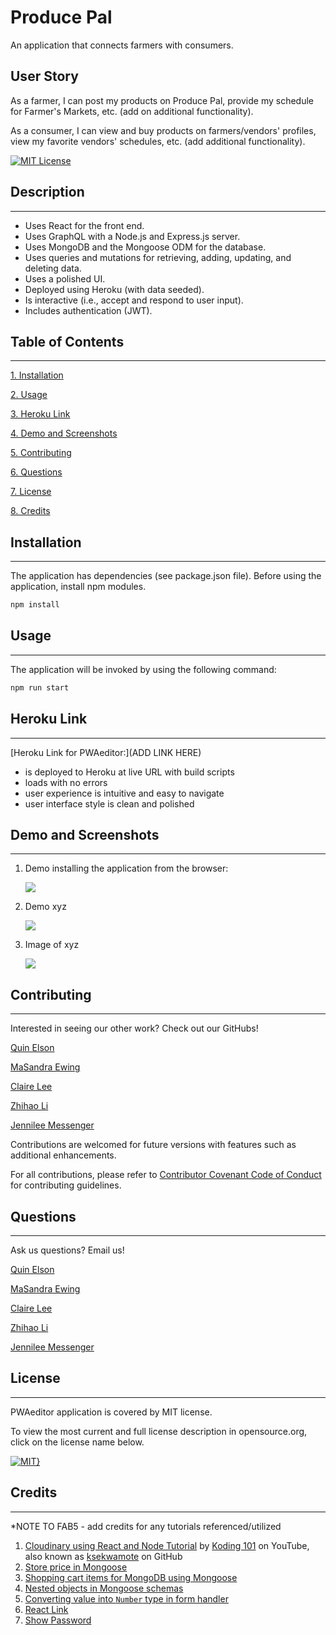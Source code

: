 # Produce Pal
An application that connects farmers with consumers.

## User Story
As a farmer, I can post my products on Produce Pal, provide my schedule for Farmer's Markets, etc. (add on additional functionality).

As a consumer, I can view and buy products on farmers/vendors' profiles, view my favorite vendors' schedules, etc. (add additional functionality).

[![MIT License](https://img.shields.io/badge/License-MIT-blue.svg)](https://opensource.org/licenses/MIT)

## Description
---
- Uses React for the front end. 
- Uses GraphQL with a Node.js and Express.js server.
- Uses MongoDB and the Mongoose ODM for the database.
- Uses queries and mutations for retrieving, adding, updating, and deleting data. 
- Uses a polished UI. 
- Deployed using Heroku (with data seeded).
- Is interactive (i.e., accept and respond to user input).
- Includes authentication (JWT).

## Table of Contents
---
[1. Installation](#installation)

[2. Usage](#usage)

[3. Heroku Link](#heroku-link)

[4. Demo and Screenshots](#demo-and-screenshots)

[5. Contributing](#contributing)

[6. Questions](#questions)

[7. License](#license)

[8. Credits](#credits)

## Installation 
---
The application has dependencies (see package.json file). Before using the application, install npm modules.

```bash
npm install
```
## Usage 
---
The application will be invoked by using the following command:

```bash
npm run start 
```
## Heroku Link
---
[Heroku Link for PWAeditor:](ADD LINK HERE) 
* is deployed to Heroku at live URL with build scripts
* loads with no errors
* user experience is intuitive and easy to navigate
* user interface style is clean and polished

 ## Demo and Screenshots 
---
1. Demo installing the application from the browser:

    <img src="./xyz">

2. Demo xyz

    <img src="./xyz">


3. Image of xyz

    <img src="./xyz">

## Contributing 
---
Interested in seeing our other work? Check out our GitHubs!

[Quin Elson](https://github.com/qelson)

[MaSandra Ewing](https://github.com/mewing0328)

[Claire Lee](https://github.com/leeclaire156)

[Zhihao Li](https://github.com/lzh1990214)

[Jennilee Messenger](https://github.com/JMess87)


Contributions are welcomed for future versions with features such as additional enhancements.

For all contributions, please refer to [Contributor Covenant Code of Conduct](https://www.contributor-covenant.org/version/2/1/code_of_conduct/code_of_conduct.md) for contributing guidelines.

## Questions
---
Ask us questions? Email us!

[Quin Elson](mailto:qelson@protonmail.com)

[MaSandra Ewing](mailto:masandraewing@gmail.com)

[Claire Lee](mailto:lee.claire156@gmail.com)

[Zhihao Li](mailto:zli02@alumni.risd.edu)

[Jennilee Messenger](mailto:jennilee.messenger@gmail.com)

## License 
---
PWAeditor application is covered by MIT license. 

 To view the most current and full license description in opensource.org, click on the license name below.  

 [![MIT}](https://img.shields.io/badge/License-MIT-blue.svg)](https://opensource.org/licenses/MIT)

## Credits
---
*NOTE TO FAB5 - add credits for any tutorials referenced/utilized

1. [Cloudinary using React and Node Tutorial](https://www.youtube.com/watch?v=3o1Z5N9TeuQ) by [Koding 101](https://www.youtube.com/@koding_101) on YouTube, also known as [ksekwamote](https://github.com/ksekwamote) on GitHub
2. [Store price in Mongoose](https://stackoverflow.com/questions/13304129/how-should-i-store-a-price-in-mongoose)
3. [Shopping cart items for MongoDB using Mongoose](https://copyprogramming.com/howto/insert-online-shopping-cart-items-into-mongodb-using-mongoose)
4. [Nested objects in Mongoose schemas](https://stackoverflow.com/questions/39596625/nested-objects-in-mongoose-schemas)
5. [Converting value into `Number` type in form handler](https://stackoverflow.com/questions/66132421/updating-input-type-number-in-react-form)
6. [React Link](https://reactrouter.com/en/main/components/link-native)
7. [Show Password](https://melvingeorge.me/blog/show-or-hide-password-ability-reactjs)
